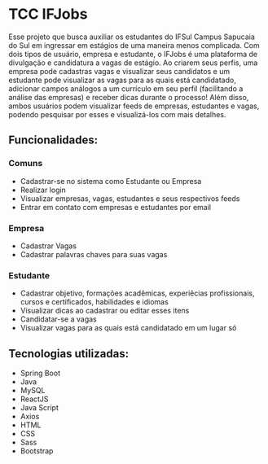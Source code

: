 # TCC IFJobs

Esse projeto que busca auxiliar os estudantes do IFSul Campus Sapucaia do Sul em ingressar em estágios de uma maneira menos complicada. Com dois tipos de usuário, empresa e estudante, 
o IFJobs é uma plataforma de divulgação e candidatura a vagas de estágio. Ao criarem seus perfis, uma empresa pode cadastras vagas e visualizar seus candidatos e um estudante pode 
visualizar as vagas para as quais está candidatado, adicionar campos análogos a um currículo em seu perfil (facilitando a análise das empresas) e receber dicas durante o processo!
Além disso, ambos usuários podem visualizar feeds de empresas, estudantes e vagas, podendo pesquisar por esses e visualizá-los com mais detalhes.

## Funcionalidades:

### Comuns
- Cadastrar-se no sistema como Estudante ou Empresa
- Realizar login
- Visualizar empresas, vagas, estudantes e seus respectivos feeds
- Entrar em contato com empresas e estudantes por email

### Empresa
- Cadastrar Vagas
- Cadastrar palavras chaves para suas vagas

### Estudante
- Cadastrar objetivo, formações acadêmicas, experiêcias profissionais, cursos e certificados, habilidades e idiomas
- Visualizar dicas ao cadastrar ou editar esses itens
- Candidatar-se a vagas
- Visualizar vagas para as quais está candidatado em um lugar só

## Tecnologias utilizadas:

* Spring Boot
* Java
* MySQL
* ReactJS
* Java Script
* Axios
* HTML
* CSS
* Sass
* Bootstrap
